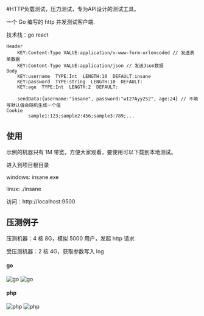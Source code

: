#HTTP负载测试，压力测试，专为API设计的测试工具。

一个 Go 编写的 http 并发测试客户端.

技术栈：go react

```
Header
    KEY:Content-Type VALUE:application/x-www-form-urlencoded // 发送表单数据
    KEY:Content-Type VALUE:application/json // 发送Json数据
Body
    KEY:username  TYPE:Int  LENGTH:10  DEFAULT:insane
    KEY:password  TYPE:string  LENGTH:10  DEFAULT:
    KEY:age  TYPE:Int  LENGTH:2  DEFAULT:

    sendData:{username:"insane", password:"wI27Ayy2S2", age:24} // 不填写默认值会随机生成一个值
Cookie
        sample1:123;sample2:456;sample3:789;...
```

## 使用

示例的机器只有 1M 带宽，方便大家观看，要使用可以下载到本地测试。

进入到项目根目录

windows: insane.exe

linux: ./insane

访问：http://localhost:9500

## 压测例子

压测机器：4 核 8G，模拟 5000 用户，发起 http 请求

受压测机器：2 核 4G，获取参数写入 log

#### go

![go](https://i.imgur.com/4Oczg88.png)
![go](https://i.imgur.com/voq27ou.png)

#### php

![php](https://i.imgur.com/NGkJuQM.png)
![php](https://i.imgur.com/KUJyFEB.png)
